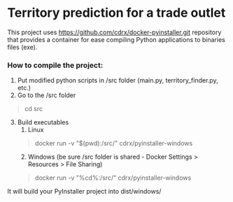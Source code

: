 # Territory prediction for a trade outlet

This project uses https://github.com/cdrx/docker-pyinstaller.git repository that provides a container for ease compiling Python applications to binaries files (exe).

### How to compile the project:
1. Put modified python scripts in /src folder (main.py, territory_finder.py, etc.)
2. Go to the /src folder
> cd src
3. Build executables
    1. Linux
    > docker run -v "$(pwd):/src/" cdrx/pyinstaller-windows
    2. Windows (be sure /src folder is shared - Docker Settings > Resources > File Sharing)
    > docker run -v "%cd%:/src/" cdrx/pyinstaller-windows

It will build your PyInstaller project into dist/windows/
